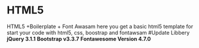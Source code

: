 # HTML5
HTML5 +Boilerplate + Font Awasam 
here you get a basic html5 template for start your code with html5, css, boostrap and fontawsam
#Update Libbery 
****jQuery 3.1.1****
****Bootstrap v3.3.7****
****Fontawesome Version 4.7.0****
